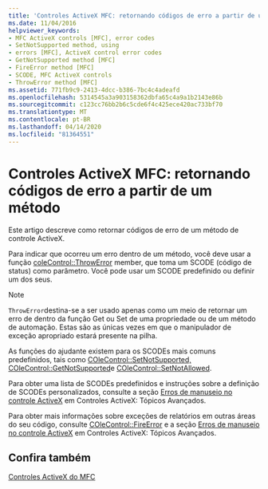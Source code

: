 ```yaml
---
title: 'Controles ActiveX MFC: retornando códigos de erro a partir de um método'
ms.date: 11/04/2016
helpviewer_keywords:
- MFC ActiveX controls [MFC], error codes
- SetNotSupported method, using
- errors [MFC], ActiveX control error codes
- GetNotSupported method [MFC]
- FireError method [MFC]
- SCODE, MFC ActiveX controls
- ThrowError method [MFC]
ms.assetid: 771fb9c9-2413-4dcc-b386-7bc4c4adeafd
ms.openlocfilehash: 5314545a3a903158362dbfa65c4a9a1b2143e86b
ms.sourcegitcommit: c123cc76bb2b6c5cde6f4c425ece420ac733bf70
ms.translationtype: MT
ms.contentlocale: pt-BR
ms.lasthandoff: 04/14/2020
ms.locfileid: "81364551"
---
```

# <a name="mfc-activex-controls-returning-error-codes-from-a-method"></a>Controles ActiveX MFC: retornando códigos de erro a partir de um método

Este artigo descreve como retornar códigos de erro de um método de controle ActiveX.

Para indicar que ocorreu um erro dentro de um método, você deve usar a função [coleControl::ThrowError](../mfc/reference/colecontrol-class.md#throwerror) member, que toma um SCODE (código de status) como parâmetro. Você pode usar um SCODE predefinido ou definir um dos seus.

> [!NOTE]
> `ThrowError`destina-se a ser usado apenas como um meio de retornar um erro de dentro da função Get ou Set de uma propriedade ou de um método de automação. Estas são as únicas vezes em que o manipulador de exceção apropriado estará presente na pilha.

As funções do ajudante existem para os SCODEs mais comuns predefinidos, tais como [COleControl::SetNotSupported,](../mfc/reference/colecontrol-class.md#setnotsupported) [COleControl::GetNotSupported](../mfc/reference/colecontrol-class.md#getnotsupported)e [COleControl::SetNotAllowed](../mfc/reference/colecontrol-class.md#setnotpermitted).

Para obter uma lista de SCODEs predefinidos e instruções sobre a definição de SCODEs personalizados, consulte a seção [Erros de manuseio no controle ActiveX](../mfc/mfc-activex-controls-advanced-topics.md) em Controles ActiveX: Tópicos Avançados.

Para obter mais informações sobre exceções de relatórios em outras áreas do seu código, consulte [COleControl::FireError](../mfc/reference/colecontrol-class.md#fireerror) e a seção [Erros de manuseio no controle ActiveX](../mfc/mfc-activex-controls-advanced-topics.md) em Controles ActiveX: Tópicos Avançados.

## <a name="see-also"></a>Confira também

[Controles ActiveX do MFC](../mfc/mfc-activex-controls.md)

